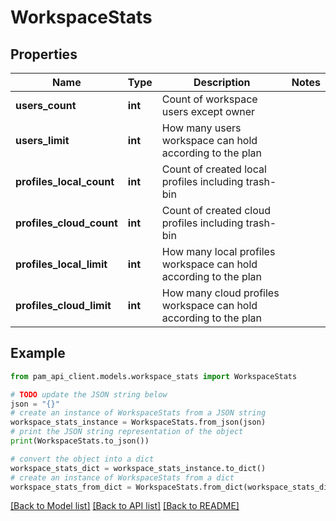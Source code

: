 # WorkspaceStats


## Properties

Name | Type | Description | Notes
------------ | ------------- | ------------- | -------------
**users_count** | **int** | Count of workspace users except owner | 
**users_limit** | **int** | How many users workspace can hold according to the plan | 
**profiles_local_count** | **int** | Count of created local profiles including trash-bin | 
**profiles_cloud_count** | **int** | Count of created cloud profiles including trash-bin | 
**profiles_local_limit** | **int** | How many local profiles workspace can hold according to the plan | 
**profiles_cloud_limit** | **int** | How many cloud profiles workspace can hold according to the plan | 

## Example

```python
from pam_api_client.models.workspace_stats import WorkspaceStats

# TODO update the JSON string below
json = "{}"
# create an instance of WorkspaceStats from a JSON string
workspace_stats_instance = WorkspaceStats.from_json(json)
# print the JSON string representation of the object
print(WorkspaceStats.to_json())

# convert the object into a dict
workspace_stats_dict = workspace_stats_instance.to_dict()
# create an instance of WorkspaceStats from a dict
workspace_stats_from_dict = WorkspaceStats.from_dict(workspace_stats_dict)
```
[[Back to Model list]](../README.md#documentation-for-models) [[Back to API list]](../README.md#documentation-for-api-endpoints) [[Back to README]](../README.md)


